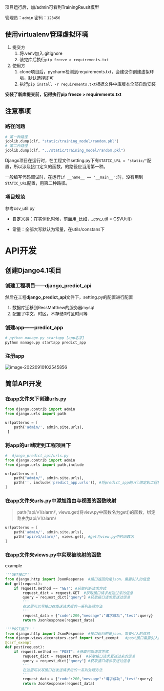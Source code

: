 

项目运行后，加/admin可看到TrainingReuslt模型

管理员：`admin` 密码：`123456`

## 使用virtualenv管理虚拟环境

1. 提交方
   1. 将.venv加入.gitignore
   2. 装完库后执行`pip freeze > requirements.txt`
2. 使用方
   1. clone项目后，pycharm检测到requirements.txt，会建议你创建虚拟环境，默认选择即可
   2. 执行`pip install -r requirements.txt`根据文件中库版本全部自动安装



**安装了新库提交前，记得执行pip freeze > requirements.txt**

## 注意事项

### 路径问题

```python
# 第一种路径
joblib.dump(clf, "static/training_model/random.pkl")
# 第二种路径
joblib.dump(clf, "../static/training_model/random.pkl")
```

Django项目在运行时，在工程文件setting.py下有`STATIC_URL = "static/"`配置，所以涉及接口定义的函数，的路径应当用第一种。

一般编写代码调试时，在运行`if __name__ == '__main__':`时，没有用到`STATIC_URL`配置，用第二种路径。

### 项目规范

参考csv_util.py

* 自定义类：在实例化时候，前面用`_`比如，_csv_util = CSVUtil()

* 常量：全部大写默认为常量，在utils/constans下



# API开发

## 创建Django4.1项目

### 创建工程项目——django_predict_api

然后在工程**django_predict_api**文件下，setting.py的配置进行配置

1. 数据库迁移到RessMatthew的服务器mysql
2. 配置了中文，时区，不存储0时区时间等



### 创建app——predict_app

```python
# python manage.py startapp [app名字]
python manage.py startapp predict_app
```



### 注册app

![image-20220910102545856](https://ressmatthew-picture-cloud-storage.oss-cn-hangzhou.aliyuncs.com/img/image-20220910102545856.png)



## 简单API开发

### 在app文件夹下创建urls.py

```python
from django.contrib import admin
from django.urls import path

urlpatterns = [
    path('admin/', admin.site.urls),
 ]
```



### 将app的url绑定到工程项目下

```python
#  django_predict_api/urls.py
from django.contrib import admin
from django.urls import path,include

urlpatterns = [
    path("admin/", admin.site.urls),
    path('', include('predict_app.urls')), #将predict_app的url绑定到工程项目下
]
```



### 在app文件夹urls.py中添加路由与视图的函数映射

> path('api/v1/alarm/', views.get)将view.py中函数名为get()的函数，绑定路由为api/v1/alarm/

```python
urlpatterns = [
    path('admin/', admin.site.urls),
    path('api/v1/alarm/', views.get), #get为view.py中的函数名
]
```



### 在app文件夹views.py中实现被映射的函数

example

```python
'''GET接口'''
from django.http import JsonResponse  #接口返回的是json，需要引入的信息
def get(request):
    if request.method == "GET": #获取判断请求方式
        request_dict = request.GET  #获取接口请求发送过来的信息
        query = request_dict["query"] #获取接口请求发送过信息
        '''
        在这里可以写接口在发送请求后的一系列处理方法
        '''
        request_data = {"code":200,"message":"请求成功","test":query}
        return JsonResponse(request_data)
```



```python
'''POST接口'''
from django.http import JsonResponse  #接口返回的是json，需要引入的信息
from django.views.decorators.csrf import csrf_exempt   #post接口需要引入的信息
@csrf_exempt
def post(request):
    if request.method == "POST": #获取判断请求方式
        request_dict = request.POST  #获取接口请求发送过来的信息
        query = request_dict["query"] #获取接口请求发送过信息
        '''
        在这里可以写接口在发送请求后的一系列处理方法
        '''
        request_data = {"code":200,"message":"请求成功","test":query}
        return JsonResponse(request_data)
```

